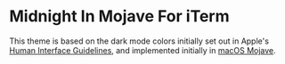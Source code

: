 # Midnight In Mojave For iTerm

This theme is based on the dark mode colors initially set out in Apple's [Human Interface Guidelines](https://developer.apple.com/design/human-interface-guidelines/macos/overview/themes/), and implemented initially in [macOS Mojave](https://en.wikipedia.org/wiki/MacOS_Mojave).
